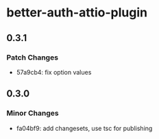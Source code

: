 # better-auth-attio-plugin

## 0.3.1

### Patch Changes

- 57a9cb4: fix option values

## 0.3.0

### Minor Changes

- fa04bf9: add changesets, use tsc for publishing
